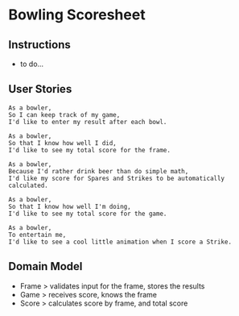# Bowling Scoresheet

## Instructions
* to do...

## User Stories
```
As a bowler,
So I can keep track of my game,
I'd like to enter my result after each bowl.

As a bowler,
So that I know how well I did,
I'd like to see my total score for the frame.

As a bowler,
Because I'd rather drink beer than do simple math,
I'd like my score for Spares and Strikes to be automatically calculated.

As a bowler,
So that I know how well I'm doing,
I'd like to see my total score for the game.

As a bowler,
To entertain me,
I'd like to see a cool little animation when I score a Strike.
```


## Domain Model
- Frame > validates input for the frame, stores the results
- Game > receives score, knows the frame
- Score > calculates score by frame, and total score
